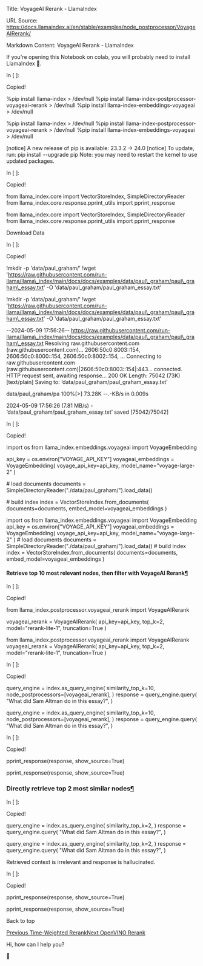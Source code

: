 Title: VoyageAI Rerank - LlamaIndex

URL Source: https://docs.llamaindex.ai/en/stable/examples/node_postprocessor/VoyageAIRerank/

Markdown Content:
VoyageAI Rerank - LlamaIndex


If you're opening this Notebook on colab, you will probably need to install LlamaIndex 🦙.

In \[ \]:

Copied!

%pip install llama\-index \> /dev/null
%pip install llama\-index\-postprocessor\-voyageai\-rerank \> /dev/null
%pip install llama\-index\-embeddings\-voyageai \> /dev/null

%pip install llama-index > /dev/null %pip install llama-index-postprocessor-voyageai-rerank > /dev/null %pip install llama-index-embeddings-voyageai > /dev/null

\[notice\] A new release of pip is available: 23.3.2 -> 24.0
\[notice\] To update, run: pip install --upgrade pip
Note: you may need to restart the kernel to use updated packages.

In \[ \]:

Copied!

from llama\_index.core import VectorStoreIndex, SimpleDirectoryReader
from llama\_index.core.response.pprint\_utils import pprint\_response

from llama\_index.core import VectorStoreIndex, SimpleDirectoryReader from llama\_index.core.response.pprint\_utils import pprint\_response

Download Data

In \[ \]:

Copied!

!mkdir \-p 'data/paul\_graham/'
!wget 'https://raw.githubusercontent.com/run-llama/llama\_index/main/docs/docs/examples/data/paul\_graham/paul\_graham\_essay.txt' \-O 'data/paul\_graham/paul\_graham\_essay.txt'

!mkdir -p 'data/paul\_graham/' !wget 'https://raw.githubusercontent.com/run-llama/llama\_index/main/docs/docs/examples/data/paul\_graham/paul\_graham\_essay.txt' -O 'data/paul\_graham/paul\_graham\_essay.txt'

\--2024-05-09 17:56:26--  https://raw.githubusercontent.com/run-llama/llama\_index/main/docs/docs/examples/data/paul\_graham/paul\_graham\_essay.txt
Resolving raw.githubusercontent.com (raw.githubusercontent.com)... 2606:50c0:8003::154, 2606:50c0:8000::154, 2606:50c0:8002::154, ...
Connecting to raw.githubusercontent.com (raw.githubusercontent.com)|2606:50c0:8003::154|:443... connected.
HTTP request sent, awaiting response... 200 OK
Length: 75042 (73K) \[text/plain\]
Saving to: ‘data/paul\_graham/paul\_graham\_essay.txt’

data/paul\_graham/pa 100%\[>\]  73.28K  --.-KB/s    in 0.009s  

2024-05-09 17:56:26 (7.81 MB/s) - ‘data/paul\_graham/paul\_graham\_essay.txt’ saved \[75042/75042\]

In \[ \]:

Copied!

import os
from llama\_index.embeddings.voyageai import VoyageEmbedding

api\_key \= os.environ\["VOYAGE\_API\_KEY"\]
voyageai\_embeddings \= VoyageEmbedding(
    voyage\_api\_key\=api\_key, model\_name\="voyage-large-2"
)

\# load documents
documents \= SimpleDirectoryReader("./data/paul\_graham/").load\_data()

\# build index
index \= VectorStoreIndex.from\_documents(
    documents\=documents, embed\_model\=voyageai\_embeddings
)

import os from llama\_index.embeddings.voyageai import VoyageEmbedding api\_key = os.environ\["VOYAGE\_API\_KEY"\] voyageai\_embeddings = VoyageEmbedding( voyage\_api\_key=api\_key, model\_name="voyage-large-2" ) # load documents documents = SimpleDirectoryReader("./data/paul\_graham/").load\_data() # build index index = VectorStoreIndex.from\_documents( documents=documents, embed\_model=voyageai\_embeddings )

#### Retrieve top 10 most relevant nodes, then filter with VoyageAI Rerank[¶](https://docs.llamaindex.ai/en/stable/examples/node_postprocessor/VoyageAIRerank/#retrieve-top-10-most-relevant-nodes-then-filter-with-voyageai-rerank)

In \[ \]:

Copied!

from llama\_index.postprocessor.voyageai\_rerank import VoyageAIRerank

voyageai\_rerank \= VoyageAIRerank(
    api\_key\=api\_key, top\_k\=2, model\="rerank-lite-1", truncation\=True
)

from llama\_index.postprocessor.voyageai\_rerank import VoyageAIRerank voyageai\_rerank = VoyageAIRerank( api\_key=api\_key, top\_k=2, model="rerank-lite-1", truncation=True )

In \[ \]:

Copied!

query\_engine \= index.as\_query\_engine(
    similarity\_top\_k\=10,
    node\_postprocessors\=\[voyageai\_rerank\],
)
response \= query\_engine.query(
    "What did Sam Altman do in this essay?",
)

query\_engine = index.as\_query\_engine( similarity\_top\_k=10, node\_postprocessors=\[voyageai\_rerank\], ) response = query\_engine.query( "What did Sam Altman do in this essay?", )

In \[ \]:

Copied!

pprint\_response(response, show\_source\=True)

pprint\_response(response, show\_source=True)

### Directly retrieve top 2 most similar nodes[¶](https://docs.llamaindex.ai/en/stable/examples/node_postprocessor/VoyageAIRerank/#directly-retrieve-top-2-most-similar-nodes)

In \[ \]:

Copied!

query\_engine \= index.as\_query\_engine(
    similarity\_top\_k\=2,
)
response \= query\_engine.query(
    "What did Sam Altman do in this essay?",
)

query\_engine = index.as\_query\_engine( similarity\_top\_k=2, ) response = query\_engine.query( "What did Sam Altman do in this essay?", )

Retrieved context is irrelevant and response is hallucinated.

In \[ \]:

Copied!

pprint\_response(response, show\_source\=True)

pprint\_response(response, show\_source=True)

Back to top

[Previous Time-Weighted Rerank](https://docs.llamaindex.ai/en/stable/examples/node_postprocessor/TimeWeightedPostprocessorDemo/)[Next OpenVINO Rerank](https://docs.llamaindex.ai/en/stable/examples/node_postprocessor/openvino_rerank/)

Hi, how can I help you?

🦙
